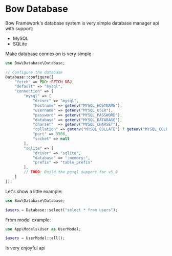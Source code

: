# Bow Database

Bow Framework's database system is very simple database manager api with support:

- MySQL
- SQLite

Make database connexion is very simple

```php
use Bow\Database\Database;

// Configure the database
Database::configure([
    "fetch" => PDO::FETCH_OBJ,
    "default" => "mysql",
    "connection" => [
        "mysql" => [
            "driver" => "mysql",
            "hostname" => getenv("MYSQL_HOSTNAME"),
            "username" => getenv("MYSQL_USER"),
            "password" => getenv("MYSQL_PASSWORD"),
            "database" => getenv("MYSQL_DATABASE"),
            "charset"  => getenv("MYSQL_CHARSET"),
            "collation" => getenv("MYSQL_COLLATE") ? getenv("MYSQL_COLLATE") : "utf8_unicode_ci",
            "port" => 3306,
            "socket" => null
        ],
        "sqlite" => [
            "driver" => "sqlite",
            "database" => ":memory:",
            "prefix" => "table_prefix"
        ],
        // TODO: Build the pgsql support for v5.0
    ]
]);
```

Let's show a little example:

```php
use Bow\Database\Database;

$users = Database::select("select * from users");
```

From model example:

```php
use App\Models\User as UserModel;

$users = UserModel::all();
```

Is very enjoyful api
